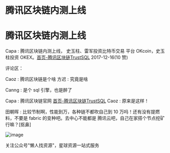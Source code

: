 # 腾讯区块链内测上线

# 腾讯区块链内测上线

Capa : 腾讯区块链内测上线， 史玉柱、雷军投资比特币交易 平台 OKcoin，史玉柱投资 OKEX。[首页](https://trustsql.qq.com/)[-](https://trustsql.qq.com/)[腾讯区块链](https://trustsql.qq.com/)[TrustSQL](https://trustsql.qq.com/) 2017-12-16(10 赞)

评论区：

Caoz : 腾讯区块链是个啥 方迟 : 究竟是啥

Canng : 是个 sql 引擎，也是醉了

Capa : 腾讯区块链官网 [首页](https://trustsql.qq.com/)[-](https://trustsql.qq.com/)[腾讯区块链](https://trustsql.qq.com/)[TrustSQL](https://trustsql.qq.com/) Caoz : 原来是这样！

田朝晖 : 比较节制啊，性能到万，各种链不都吹自己到 10 万吗！还有没有提燃料，不要是 fabric 的变种吧。去中心不能都是 腾讯云吧，自己在家搭个节点挖矿行嘛？[抠鼻]

![image](img/Image_342.png)

关注公众号"懒人找资源"，星球资源一站式服务